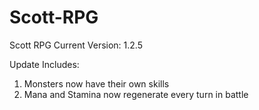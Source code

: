 # Scott-RPG
Scott RPG Current Version: 1.2.5

Update Includes: 
1. Monsters now have their own skills
2. Mana and Stamina now regenerate every turn in battle
